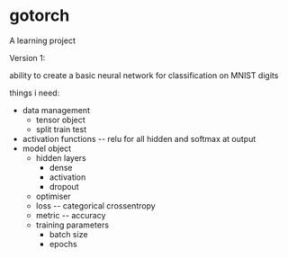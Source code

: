 # gotorch

A learning project 

Version 1:

ability to create a basic neural network for classification on MNIST digits

things i need:
- data management
  - tensor object
  - split train test
- activation functions -- relu for all hidden and softmax at output
- model object
  - hidden layers
    - dense
    - activation
    - dropout
  - optimiser
  - loss -- categorical crossentropy
  - metric -- accuracy
  - training parameters
    - batch size
    - epochs

